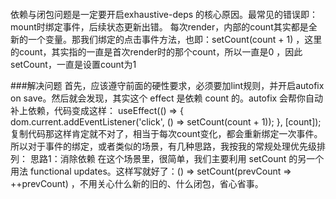####
依赖与闭包问题是一定要开启exhaustive-deps 的核心原因。最常见的错误即：mount时绑定事件，后续状态更新出错。
每次render，内部的count其实都是全新的一个变量。那我们绑定的点击事件方法，也即：setCount(count + 1) ，这里的count，其实指的一直是首次render时的那个count，所以一直是0 ，因此 setCount，一直是设置count为1

###解决问题
首先，应该遵守前面的硬性要求，必须要加lint规则，并开启autofix on save。然后就会发现，其实这个 effect 是依赖 count 的。autofix 会帮你自动补上依赖，代码变成这样：
useEffect(() => {
  dom.current.addEventListener('click', () => setCount(count + 1));
}, [count]);
复制代码那这样肯定就不对了，相当于每次count变化，都会重新绑定一次事件。所以对于事件的绑定，或者类似的场景，有几种思路，我按我的常规处理优先级排列：
思路1：消除依赖
在这个场景里，很简单，我们主要利用 setCount 的另一个用法 functional updates。这样写就好了：() => setCount(prevCount => ++prevCount) ，不用关心什么新的旧的、什么闭包，省心省事。

